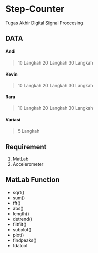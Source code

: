# Step-Counter
Tugas Akhir Digital Signal Proccesing
## DATA
#### Andi
>10 Langkah
>20 Langkah
>30 Langkah
#### Kevin
>10 Langkah
>20 Langkah
>30 Langkah
#### Rara
>10 Langkah
>20 Langkah
>30 Langkah
#### Variasi
>5 Langkah

## Requirement
1. MatLab
2. Accelerometer

## MatLab Function
- sqrt()
- sum()     
- fft()     
- abs()     
- length()  
- detrend()
- filtfilt()
- subplot()
- plot()
- findpeaks()
- fdatool
